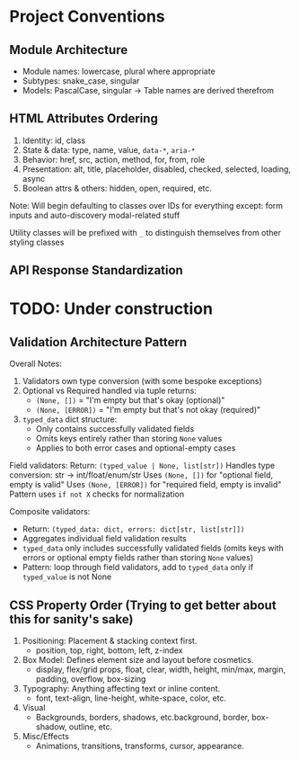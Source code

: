 # Project Conventions

## Module Architecture
- Module names: lowercase, plural where appropriate
- Subtypes: snake_case, singular
- Models: PascalCase, singular -> Table names are derived therefrom

## HTML Attributes Ordering
1. Identity: id, class
2. State & data: type, name, value, `data-*`, `aria-*`
3. Behavior: href, src, action, method, for, from, role
4. Presentation: alt, title, placeholder, disabled, checked, selected, loading, async
5. Boolean attrs & others: hidden, open, required, etc.

Note: Will begin defaulting to classes over IDs for everything except: form inputs and auto-discovery modal-related stuff

Utility classes will be prefixed with `_` to distinguish themselves from other styling classes

## API Response Standardization

# TODO: Under construction

## Validation Architecture Pattern

Overall Notes:
1. Validators own type conversion (with some bespoke exceptions)
2. Optional vs Required handled via tuple returns:
    - `(None, [])` = "I'm empty but that's okay (optional)"
    - `(None, [ERROR])` = "I'm empty but that's not okay (required)"
3. `typed_data` dict structure:
    - Only contains successfully validated fields
    - Omits keys entirely rather than storing `None` values
    - Applies to both error cases and optional-empty cases

Field validators:
Return: `(typed_value | None, list[str])`
Handles type conversion: str → int/float/enum/str
Uses `(None, [])` for "optional field, empty is valid"
Uses `(None, [ERROR])` for "required field, empty is invalid"
Pattern uses `if not X` checks for normalization

Composite validators:
- Return: `(typed_data: dict, errors: dict[str, list[str]])`
- Aggregates individual field validation results
- `typed_data` only includes successfully validated fields (omits keys with errors or optional empty fields rather than storing `None` values)
- Pattern: loop through field validators, add to `typed_data` only if `typed_value` is not None


## CSS Property Order (Trying to get better about this for sanity's sake)
1. Positioning: Placement & stacking context first.
    - position, top, right, bottom, left, z-index
2. Box Model: Defines element size and layout before cosmetics.
    - display, flex/grid props, float, clear, width, height, min/max, margin, padding, overflow, box-sizing
3. Typography: Anything affecting text or inline content.
    - font, text-align, line-height, white-space, color, etc.
4. Visual
    - Backgrounds, borders, shadows, etc.background, border, box-shadow, outline, etc.
5. Misc/Effects
    - Animations, transitions, transforms, cursor, appearance.